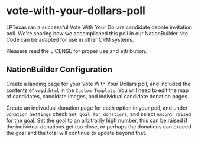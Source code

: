 # vote-with-your-dollars-poll
LPTexas ran a successful Vote With Your Dollars candidate debate invitation poll. We're sharing how we accomplished this poll in our NationBuilder site. Code can be adapted for use in other CRM systems.

Pleasere read the LICENSE for proper use and attribution.

## NationBuilder Configuration
Create a landing page for your Vote With Your Dollars poll, and included the contents of `vwyd.html` in the `Custom Template`. You will need to edit the map of candidates, candidate images, and individual candidate donation pages.

Create an indivudual donation page for each option in your poll, and under `Donation Settings` check `Set goal for donations`, and select `Amount raised` for the goal. Set the goal to an arbitrarily high number, this can be raised if the individual donations get too close, or perhaps the donations can exceed the goal and the total will continue to update beyond that.